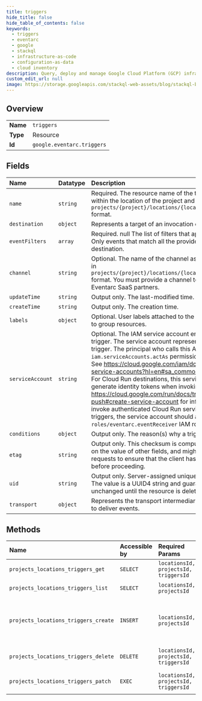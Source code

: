 ```yaml
---
title: triggers
hide_title: false
hide_table_of_contents: false
keywords:
  - triggers
  - eventarc
  - google    
  - stackql
  - infrastructure-as-code
  - configuration-as-data
  - cloud inventory
description: Query, deploy and manage Google Cloud Platform (GCP) infrastructure and resources using SQL
custom_edit_url: null
image: https://storage.googleapis.com/stackql-web-assets/blog/stackql-blog-post-featured-image.png
---
```

  
    

## Overview
<table><tbody>
<tr><td><b>Name</b></td><td><code>triggers</code></td></tr>
<tr><td><b>Type</b></td><td>Resource</td></tr>
<tr><td><b>Id</b></td><td><code>google.eventarc.triggers</code></td></tr>
</tbody></table>

## Fields
| Name | Datatype | Description |
|:-----|:---------|:------------|
| `name` | `string` | Required. The resource name of the trigger. Must be unique within the location of the project and must be in `projects/{project}/locations/{location}/triggers/{trigger}` format. |
| `destination` | `object` | Represents a target of an invocation over HTTP. |
| `eventFilters` | `array` | Required. null The list of filters that applies to event attributes. Only events that match all the provided filters are sent to the destination. |
| `channel` | `string` | Optional. The name of the channel associated with the trigger in `projects/{project}/locations/{location}/channels/{channel}` format. You must provide a channel to receive events from Eventarc SaaS partners. |
| `updateTime` | `string` | Output only. The last-modified time. |
| `createTime` | `string` | Output only. The creation time. |
| `labels` | `object` | Optional. User labels attached to the triggers that can be used to group resources. |
| `serviceAccount` | `string` | Optional. The IAM service account email associated with the trigger. The service account represents the identity of the trigger. The principal who calls this API must have the `iam.serviceAccounts.actAs` permission in the service account. See https://cloud.google.com/iam/docs/understanding-service-accounts?hl=en#sa_common for more information. For Cloud Run destinations, this service account is used to generate identity tokens when invoking the service. See https://cloud.google.com/run/docs/triggering/pubsub-push#create-service-account for information on how to invoke authenticated Cloud Run services. To create Audit Log triggers, the service account should also have the `roles/eventarc.eventReceiver` IAM role. |
| `conditions` | `object` | Output only. The reason(s) why a trigger is in FAILED state. |
| `etag` | `string` | Output only. This checksum is computed by the server based on the value of other fields, and might be sent only on create requests to ensure that the client has an up-to-date value before proceeding. |
| `uid` | `string` | Output only. Server-assigned unique identifier for the trigger. The value is a UUID4 string and guaranteed to remain unchanged until the resource is deleted. |
| `transport` | `object` | Represents the transport intermediaries created for the trigger to deliver events. |
## Methods
| Name | Accessible by | Required Params | Description |
|:-----|:--------------|:----------------|:------------|
| `projects_locations_triggers_get` | `SELECT` | `locationsId, projectsId, triggersId` | Get a single trigger. |
| `projects_locations_triggers_list` | `SELECT` | `locationsId, projectsId` | List triggers. |
| `projects_locations_triggers_create` | `INSERT` | `locationsId, projectsId` | Create a new trigger in a particular project and location. |
| `projects_locations_triggers_delete` | `DELETE` | `locationsId, projectsId, triggersId` | Delete a single trigger. |
| `projects_locations_triggers_patch` | `EXEC` | `locationsId, projectsId, triggersId` | Update a single trigger. |
